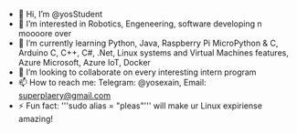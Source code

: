 - 👋 Hi, I’m @yosStudent
- 👀 I’m interested in Robotics, Engeneering, software developing n moooore over
- 🌱 I’m currently learning Python, Java, Raspberry Pi MicroPython & C, Arduino C, C++, C#, .Net, Linux systems and Virtual Machines features, Azure Microsoft, Azure IoT, Docker
- 💞️ I’m looking to collaborate on every interesting intern program
- 📫 How to reach me: Telegram: @yosexain, Email: superplaery@gmail.com
- ⚡ Fun fact: '''sudo alias = "pleas"''' will make ur Linux expiriense amazing!

<!---
yosStudent/yosStudent is a ✨ special ✨ repository because its `README.md` (this file) appears on your GitHub profile.
You can click the Preview link to take a look at your changes.
--->
